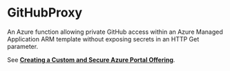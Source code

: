 # GitHubProxy

An Azure function allowing private GitHub access within an Azure Managed Application ARM template without exposing secrets in an HTTP Get parameter.

See **[Creating a Custom and Secure Azure Portal Offering](https://techcommunity.microsoft.com/t5/azure-architecture-blog/creating-a-custom-and-secure-azure-portal-offering/ba-p/3038344)**.
